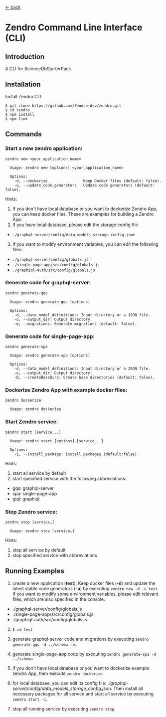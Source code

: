 [ &larr; back](zendro_cli.md)
<br/>
# Zendro Command Line Interface (CLI)
## Introduction
A CLI for ScienceDbStarterPack.

## Installation
Install Zendro CLI
```
$ git clone https://github.com/Zendro-dev/zendro.git
$ cd zendro
$ npm install
$ npm link
```

## Commands
### Start a new zendro application:
```
zendro new <your_application_name>

  Usage: zendro new [options] <your_application_name>

  Options:
    -d, --dockerize                Keep Docker files (default: false).
    -u, --update_code_generators   Update code generators (default: false).
```
Hints: 
1. If you don't have local database or you want to dockerize Zendro App, you can keep docker files. These are examples for building a Zendro App.
2. If you have local database, please edit the storage config file
* `./graphql-server/config/data_models_storage_config.json `
3. If you want to modify environment variables, you can edit the following files:
* `./graphql-server/config/globals.js`
* `./single-page-app/src/config/globals.js`
* `./graphiql-auth/src/config/globals.js`

### Generate code for graphql-server:
```
zendro generate-gqs

  Usage: zendro generate-gqs [options]

  Options:
    -d, --data_model_definitions: Input directory or a JSON file.
    -o, --output_dir: Output directory.
    -m, --migrations: Generate migrations (default: false).
```

### Generate code for single-page-app:
```
zendro generate-spa

  Usage: zendro generate-spa [options]

  Options:
    -d, --data_model_definitions: Input directory or a JSON file.
    -o, --output_dir: Output directory.
    -D, --createBaseDirs: Create base directories (default: false).
```

### Dockerize Zendro App with example docker files:
```
zendro dockerize

  Usage: zendro dockerize
```

### Start Zendro service:
```
zendro start [service...]

  Usage: zendro start [options] [service...]

  Options:
    -i, --install_package: Install packages (default:false).
```
Hints:
1. start all service by default
2. start specified service with the following abbreviations:
* gqs: graphql-server
* spa: single-page-app
* giql: graphiql
  
### Stop Zendro service:
```
zendro stop [service…]

  Usage: zendro stop [service…]
```
Hints:
1. stop all service by default
1. stop specified service with abbreviations

## Running Examples
1. create a new application (**test**). Keep docker files (**-d**) and update the latest stable code generators (**-u**) by executing  `zendro new -d -u test`. If you want to modify some environment variables, please edit relevant files, which are also specified in the console.
* ./graphql-server/config/globals.js
* ./single-page-app/src/config/globals.js
* ./graphiql-auth/src/config/globals.js
  
2. `$ cd test`

3. generate graphql-server code and migrations by executing `zendro generate-gqs -d ../schema -m`.

4. generate single-page-app code by executing `zendro generate-spa -d ../schema`

5. if you don't have local database or you want to dockerize example zendro App, then execute `zendro dockerize`
   
6. for local database, you can edit its config file: *./graphql-server/config/data_models_storage_config.json*. Then install all necessary packages for all service and start all service by executing `zendro start -i`. 
   
7. stop all running service by executing `zendro stop`.